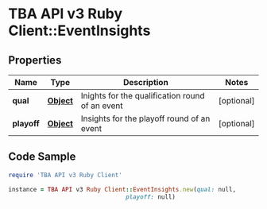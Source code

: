 # TBA API v3 Ruby Client::EventInsights

## Properties

Name | Type | Description | Notes
------------ | ------------- | ------------- | -------------
**qual** | [**Object**](.md) | Inights for the qualification round of an event | [optional] 
**playoff** | [**Object**](.md) | Insights for the playoff round of an event | [optional] 

## Code Sample

```ruby
require 'TBA API v3 Ruby Client'

instance = TBA API v3 Ruby Client::EventInsights.new(qual: null,
                                 playoff: null)
```


